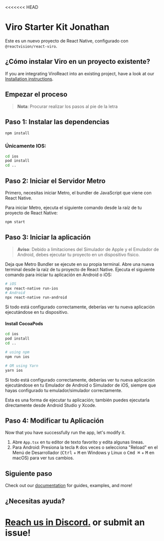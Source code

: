 <<<<<<< HEAD
# Viro Starter Kit Jonathan

Este es un nuevo proyecto de React Native, configurado con `@reactvision/react-viro`.

## ¿Cómo instalar Viro en un proyecto existente?

If you are integrating ViroReact into an existing project, have a look at our [Installation instructions](https://viro-community.readme.io/docs/installation-instructions).

## Empezar el proceso

> **Nota**: Procurar realizar los pasos al pie de la letra 
## Paso 1: Instalar las dependencias

```bash
npm install
```

### Únicamente IOS:

```bash
cd ios
pod install
cd ..
```

## Paso 2: Iniciar el Servidor Metro

Primero, necesitas iniciar Metro, el bundler de JavaScript que viene con React Native.

Para iniciar Metro, ejecuta el siguiente comando desde la raíz de tu proyecto de React Native:

```bash
npm start
```

## Paso 3: Iniciar la aplicación

> **Aviso**: Debido a limitaciones del Simulador de Apple y el Emulador de Android, debes ejecutar tu proyecto en un dispositivo físico.

Deja que Metro Bundler se ejecute en su propia terminal. Abre una nueva terminal desde la raíz de tu proyecto de React Native. Ejecuta el siguiente comando para iniciar tu aplicación en Android o iOS:

```bash
# iOS
npx react-native run-ios
# Android
npx react-native run-android
```

Si todo está configurado correctamente, deberías ver tu nueva aplicación ejecutándose en tu dispositivo.

#### Install CocoaPods

```bash
cd ios
pod install
cd ..
```

```bash
# using npm
npm run ios

# OR using Yarn
yarn ios
```

Si todo está configurado correctamente, deberías ver tu nueva aplicación ejecutándose en tu Emulador de Android o Simulador de iOS, siempre que hayas configurado tu emulador/simulador correctamente.

Esta es una forma de ejecutar tu aplicación; también puedes ejecutarla directamente desde Android Studio y Xcode.

## Paso 4: Modificar tu Aplicación

Now that you have successfully run the app, let's modify it.

1. Abre `App.tsx` en tu editor de texto favorito y edita algunas líneas.
2. Para Android: Presiona la tecla <kbd>R</kbd> dos veces o selecciona "Reload" en el Menú de Desarrollador (<kbd>Ctrl</kbd> + <kbd>M</kbd> en Windows y Linux o <kbd>Cmd ⌘</kbd> + <kbd>M</kbd> en macOS) para ver tus cambios.

## Siguiente paso

Check out our [documentation](https://viro-community.readme.io/) for guides, examples, and more!

## ¿Necesitas ayuda?

[Reach us in Discord.](https://discord.gg/YfxDBGTxvG) or submit an issue!
=======

